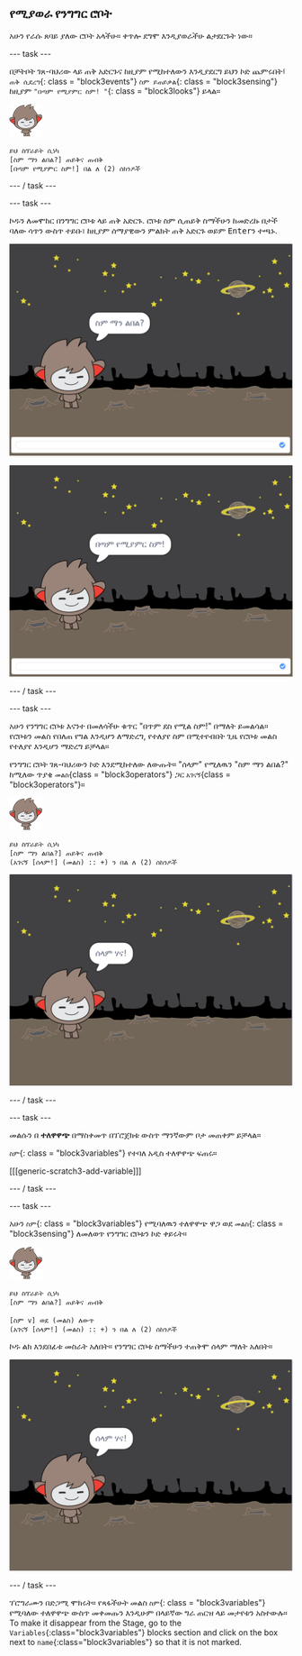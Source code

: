 ## የሚያወራ የንግግር ሮቦት

አሁን የራሱ ጸባይ ያለው ሮቦት አላችሁ። ቀጥሎ ደግሞ እንዲያወራችሁ ልታደርጉት ነው።

\--- task \---

በቻትቦት ገጸ-ባህሪው ላይ ጠቅ አድርጉና ከዚያም የሚከተለውን እንዲያደርግ ይህን ኮድ ጨምሩበት፤ `ጠቅ ሲደረግ`{: class = "block3events"} `ስም ይጠይቃል`{: class = "block3sensing"} ከዚያም `"በጣም የሚያምር ስም! "`{: class = "block3looks"} ይላል።

![nano sprite](images/nano-sprite.png)

```blocks3
ይህ ስፕራይት ሲነካ
[ስም ማን ልበል?] ጠይቅና ጠብቅ
[በጣም የሚያምር ስም!] በል ለ (2) ሰከንዶች
```

\--- / task \---

\--- task \---

ኮዱን ለመሞከር በንግግር ሮቦቱ ላይ ጠቅ አድርጉ. ሮቦቱ ስም ሲጠይቅ ስማችሁን ከመድረኩ በታች ባለው ሳጥን ውስጥ ተይቡ፣ ከዚያም ሰማያዊውን ምልክት ጠቅ አድርጉ ወይም <kbd>Enter</kbd>ን ተጫኑ.

![የ ChatBot ምላሽ በመሞከር ላይ](images/chatbot-ask-test1.png)

![የ ChatBot ምላሽ በመሞከር ላይ](images/chatbot-ask-test2.png)

\--- / task \---

\--- task \---

አሁን የንግግር ሮቦቱ እናንተ በመለሳችሁ ቁጥር "በጥም ደስ የሚል ስም!" በማለት ይመልሳል። የሮቦቱን መልስ የበለጠ የግል እንዲሆን ለማድረግ, የተለያየ ስም በሚተየብበት ጊዜ የሮቦቱ መልስ የተለያየ እንዲሆን ማድረግ ይቻላል።

የንግግር ሮቦት ገጸ-ባህሪውን ኮድ እንደሚከተለው ለውጡት። "ሰላም" የሚለዉን "ስም ማን ልበል?" ከሚለው ጥያቄ `መልስ`{class = "block3operators"} ጋር `አገናኝ`{class = "block3operators"}።

![nano sprite](images/nano-sprite.png)

```blocks3
ይህ ስፕራይት ሲነካ
[ስም ማን ልበል?] ጠይቅና ጠብቅ
(አገናኝ [ሰላም!] (መልስ) :: +) ን በል ለ (2) ሰከንዶች
```

![ለግል የተበጀ ምላሽ ይሞክሩ](images/chatbot-answer-test.png)

\--- / task \---

\--- task \---

መልሱን በ **ተለዋዋጭ** በማስቀመጥ በፕሮጀክቱ ውስጥ ማንኛውም ቦታ መጠቀም ይቻላል።

`ስም`{: class = "block3variables"} የተባለ አዲስ ተለዋዋጭ ፍጠሩ።

[[[generic-scratch3-add-variable]]]

\--- / task \---

\--- task \---

አሁን `ስም`{: class = "block3variables"} የሚባለዉን ተለዋዋጭ ዋጋ ወደ `መልስ`{: class = "block3sensing"} ለመለወጥ የንግግር ሮቦቱን ኮድ ቀይሩት።

![nano sprite](images/nano-sprite.png)

```blocks3
ይህ ስፕራይት ሲነካ
[ስም ማን ልበል?] ጠይቅና ጠብቅ

[ስም v] ወደ (መልስ) ለውጥ
(አገናኝ [ሰላም!] (መልስ) :: +) ን በል ለ (2) ሰከንዶች
```

ኮዱ ልክ እንደበፊቱ መስራት አለበት። የንግግር ሮቦቱ ስማችሁን ተጠቅሞ ሰላም ማለት አለበት።

![ለግል የተበጀ ምላሽ ይሞክሩ](images/chatbot-answer-test.png)

\--- / task \---

ፕሮግራሙን በድጋሚ ሞክሩት። የጻፋችሁት መልስ `ስም`{: class = "block3variables"} የሚባለው ተለዋዋጭ ውስጥ መቀመጡን እንዲሁም በላይኛው ግራ ጠርዝ ላይ መታየቱን አስተውሉ። To make it disappear from the Stage, go to the `Variables`{:class="block3variables"} blocks section and click on the box next to `name`{:class="block3variables"} so that it is not marked.